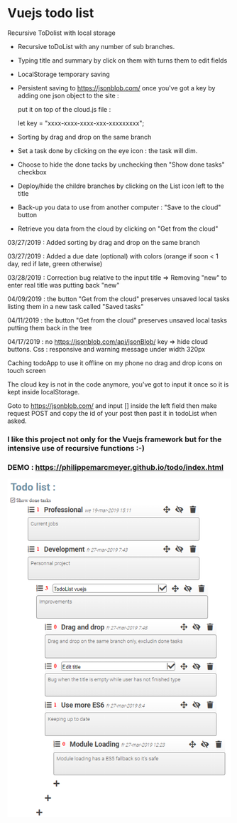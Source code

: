 # Vuejs todo list
Recursive ToDolist with local storage

- Recursive toDoList with any number of sub branches.

- Typing title and summary by click on them with turns them to edit fields

- LocalStorage temporary saving

- Persistent saving to https://jsonblob.com/ once you've got a key by adding one json object to the site : 

  put it on top of the cloud.js file :
  
  let key = "xxxx-xxxx-xxxx-xxx-xxxxxxxxx";
  
- Sorting by drag and drop on the same branch

- Set a task done by clicking on the eye icon : the task will dim. 

- Choose to hide the done tacks by unchecking then "Show done tasks" checkbox

- Deploy/hide the childre branches by clicking on the List icon left to the title

- Back-up you data to use from another computer : "Save to the cloud" button

- Retrieve you data from the cloud by clicking on "Get from the cloud"

03/27/2019 : Added sorting by drag and drop on the same branch

03/27/2019 : Added a due date (optional) with colors (orange if soon < 1 day, red if late, green otherwise)

03/28/2019 : Correction bug relative to the input title => Removing "new" to enter real title was putting back "new"

04/09/2019 : the button "Get from the cloud" preserves unsaved local tasks listing them in a new task called "Saved tasks"

04/11/2019 : the button "Get from the cloud" preserves unsaved local tasks putting them back in the tree

04/17/2019 : no https://jsonblob.com/api/jsonBlob/ key => hide cloud buttons.
Css : responsive and warning message under width 320px

Caching todoApp to use it offline on my phone
no drag and drop icons on touch screen

The cloud key is not in the code anymore, you've got to input it once so it is kept inside localStorage.

Goto to https://jsonblob.com/ and input [] inside the left field then make request POST and copy the id of your post
then past it in todoList when asked.

### I like this project not only for the Vuejs framework but for the intensive use of recursive functions :-)

### DEMO : https://philippemarcmeyer.github.io/todo/index.html

![screen shot](https://raw.githubusercontent.com/PhilippeMarcMeyer/Learning-Vuejs/master/screen.png)
